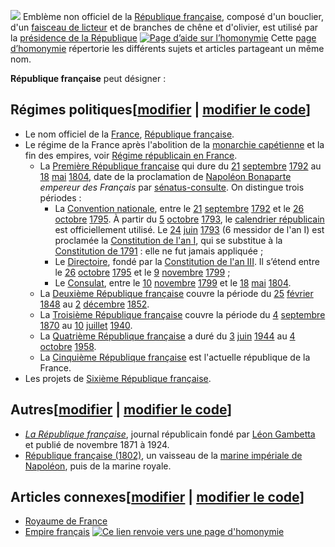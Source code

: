 [![](//upload.wikimedia.org/wikipedia/commons/thumb/4/41/Armoiries_r%C3%A9publique_fran%C3%A7aise-2.svg/220px-Armoiries_r%C3%A9publique_fran%C3%A7aise-2.svg.png)](/wiki/Fichier:Armoiries_r%C3%A9publique_fran%C3%A7aise-2.svg) Emblème non officiel de la [République française](/wiki/R%C3%A9publique_Fran%C3%A7aise "République Française"), composé d'un bouclier, d'un [faisceau de licteur](/wiki/Faisceau_de_licteur "Faisceau de licteur") et de branches de chêne et d'olivier, est utilisé par la [présidence de la République](/wiki/Pr%C3%A9sident_de_la_R%C3%A9publique_fran%C3%A7aise "Président de la République française")
[![Page d’aide sur l’homonymie](//upload.wikimedia.org/wikipedia/commons/thumb/a/a9/Logo_disambig.svg/20px-Logo_disambig.svg.png)](/wiki/Aide:Homonymie "Aide:Homonymie")
Cette [page d’homonymie](/wiki/Aide:Homonymie "Aide:Homonymie") répertorie les différents sujets et articles partageant un même nom.




**République française** peut désigner :



## Régimes politiques[[modifier](/w/index.php?title=R%C3%A9publique_fran%C3%A7aise_(homonymie)&veaction=edit&section=1 "Modifier la section : Régimes politiques") | [modifier le code](/w/index.php?title=R%C3%A9publique_fran%C3%A7aise_(homonymie)&action=edit&section=1 "Modifier la section : Régimes politiques")]


* Le nom officiel de la [France](/wiki/France "France"), [République française](/wiki/France "France").
* Le régime de la France après l'abolition de la [monarchie capétienne](/wiki/Cap%C3%A9tiens "Capétiens") et la fin des empires, voir [Régime républicain en France](/wiki/R%C3%A9gime_r%C3%A9publicain_en_France "Régime républicain en France").
	+ La [Première République française](/wiki/Premi%C3%A8re_R%C3%A9publique_(France) "Première République (France)") qui dure du [21](/wiki/21_septembre "21 septembre") [septembre](/wiki/Septembre_1792 "Septembre 1792") [1792](/wiki/1792_en_France "1792 en France") au [18](/wiki/18_mai "18 mai") [mai](/wiki/Mai_1804 "Mai 1804") [1804](/wiki/1804_en_France "1804 en France"), date de la proclamation de [Napoléon Bonaparte](/wiki/Napol%C3%A9on_Ier "Napoléon Ier") *empereur des Français* par [sénatus-consulte](/wiki/S%C3%A9natus-consulte_organique_du_28_flor%C3%A9al_an_XII "Sénatus-consulte organique du 28 floréal an XII"). On distingue trois périodes :
		- La [Convention nationale](/wiki/Convention_nationale "Convention nationale"), entre le [21](/wiki/21_septembre "21 septembre") [septembre](/wiki/Septembre_1792 "Septembre 1792") [1792](/wiki/1792_en_France "1792 en France") et le [26](/wiki/26_octobre "26 octobre") [octobre](/wiki/Octobre_1795 "Octobre 1795") [1795](/wiki/1795_en_France "1795 en France"). À partir du [5](/wiki/5_octobre "5 octobre") [octobre](/wiki/Octobre_1793 "Octobre 1793") [1793](/wiki/1793_en_France "1793 en France"), le [calendrier républicain](/wiki/Calendrier_r%C3%A9publicain "Calendrier républicain") est officiellement utilisé. Le [24](/wiki/24_juin "24 juin") [juin](/wiki/Juin_1793 "Juin 1793") [1793](/wiki/1793_en_France "1793 en France") (6 messidor de l'an I) est proclamée la [Constitution de l'an I](/wiki/Constitution_du_6_messidor_an_I "Constitution du 6 messidor an I"), qui se substitue à la [Constitution de 1791](/wiki/Constitution_fran%C3%A7aise_du_3_septembre_1791 "Constitution française du 3 septembre 1791") : elle ne fut jamais appliquée ;
		- Le [Directoire](/wiki/Directoire "Directoire"), fondé par la [Constitution de l'an III](/wiki/Constitution_du_5_fructidor_an_III "Constitution du 5 fructidor an III"). Il s’étend entre le [26](/wiki/26_octobre "26 octobre") [octobre](/wiki/Octobre_1795 "Octobre 1795") [1795](/wiki/1795_en_France "1795 en France") et le [9](/wiki/9_novembre "9 novembre") [novembre](/wiki/Novembre_1799 "Novembre 1799") [1799](/wiki/1799_en_France "1799 en France") ;
		- Le [Consulat](/wiki/Consulat_(histoire_de_France) "Consulat (histoire de France)"), entre le [10](/wiki/10_novembre "10 novembre") [novembre](/wiki/Novembre_1799 "Novembre 1799") [1799](/wiki/1799_en_France "1799 en France") et le [18](/wiki/18_mai "18 mai") [mai](/wiki/Mai_1804 "Mai 1804") [1804](/wiki/1804_en_France "1804 en France").
	+ La [Deuxième République française](/wiki/Deuxi%C3%A8me_R%C3%A9publique_(France) "Deuxième République (France)") couvre la période du [25](/wiki/25_f%C3%A9vrier "25 février") [février](/wiki/F%C3%A9vrier_1848 "Février 1848") [1848](/wiki/1848_en_France "1848 en France") au [2](/wiki/2_d%C3%A9cembre "2 décembre") [décembre](/wiki/D%C3%A9cembre_1852 "Décembre 1852") [1852](/wiki/1852_en_France "1852 en France").
	+ La [Troisième République française](/wiki/Troisi%C3%A8me_R%C3%A9publique_(France) "Troisième République (France)") couvre la période du [4](/wiki/4_septembre "4 septembre") [septembre](/wiki/Septembre_1870 "Septembre 1870") [1870](/wiki/1870_en_France "1870 en France") au [10](/wiki/10_juillet "10 juillet") [juillet](/wiki/Juillet_1940 "Juillet 1940") [1940](/wiki/1940_en_France "1940 en France").
	+ La [Quatrième République française](/wiki/Quatri%C3%A8me_R%C3%A9publique_(France) "Quatrième République (France)") a duré du [3](/wiki/3_juin "3 juin") [juin](/wiki/Juin_1944 "Juin 1944") [1944](/wiki/1944_en_France "1944 en France") au [4](/wiki/4_octobre "4 octobre") [octobre](/wiki/Octobre_1958 "Octobre 1958") [1958](/wiki/1958_en_France "1958 en France").
	+ La [Cinquième République française](/wiki/Cinqui%C3%A8me_R%C3%A9publique_(France) "Cinquième République (France)") est l'actuelle république de la France.
* Les projets de [Sixième République française](/wiki/Sixi%C3%A8me_R%C3%A9publique#En_France "Sixième République").


## Autres[[modifier](/w/index.php?title=R%C3%A9publique_fran%C3%A7aise_(homonymie)&veaction=edit&section=2 "Modifier la section : Autres") | [modifier le code](/w/index.php?title=R%C3%A9publique_fran%C3%A7aise_(homonymie)&action=edit&section=2 "Modifier la section : Autres")]


* *[La République française](/wiki/La_R%C3%A9publique_fran%C3%A7aise "La République française")*, journal républicain fondé par [Léon Gambetta](/wiki/L%C3%A9on_Gambetta "Léon Gambetta") et publié de novembre 1871 à 1924.
* [République française (1802)](/wiki/R%C3%A9publique_fran%C3%A7aise_(1802) "République française (1802)"), un vaisseau de la [marine impériale de Napoléon](/wiki/Marine_imp%C3%A9riale_(France) "Marine impériale (France)"), puis de la marine royale.


## Articles connexes[[modifier](/w/index.php?title=R%C3%A9publique_fran%C3%A7aise_(homonymie)&veaction=edit&section=3 "Modifier la section : Articles connexes") | [modifier le code](/w/index.php?title=R%C3%A9publique_fran%C3%A7aise_(homonymie)&action=edit&section=3 "Modifier la section : Articles connexes")]


* [Royaume de France](/wiki/Royaume_de_France "Royaume de France")
* [Empire français](/wiki/Empire_fran%C3%A7ais "Empire français") [![Ce lien renvoie vers une page d'homonymie](//upload.wikimedia.org/wikipedia/commons/thumb/a/a9/Logo_disambig.svg/15px-Logo_disambig.svg.png)](/wiki/Empire_fran%C3%A7ais "Empire français")






